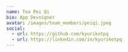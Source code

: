```yaml
---
name: Tea Pei Qi 
bio: App Devsigner
avatar: /images/team_members/peiqi.jpeg
social:
  - url: https://github.com/kyurikotpq
  - url: https://linkedin.com/in/kyurikotpq 
---
```

